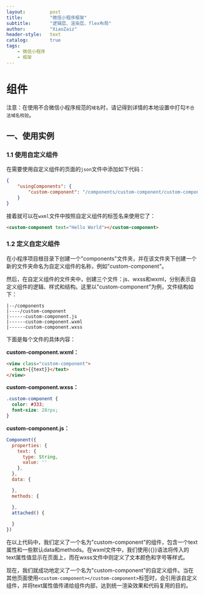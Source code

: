 ```yaml
---
layout:			post
title:			"微信小程序框架"
subtitle: 		"逻辑层、渲染层、flex布局"
author:			"XiaoZaiz"
header-style: 	text
catalog:      	true
tags:
    - 微信小程序
    - 框架
---
```


# 组件

注意：在使用不合微信小程序规范的`域名`时，请记得到详情的本地设置中打勾`不合法域名校验`。

## 一、使用实例

### 1.1 使用自定义组件

在需要使用自定义组件的页面的`json`文件中添加如下代码：

```json
{
	"usingComponents": {
        "custom-component": "/components/custom-component/custom-component"
    }
}
```

接着就可以在`wxml`文件中按照自定义组件的标签名来使用它了：

```html
<custom-component text="Hello World"></custom-component>
```

### 1.2 定义自定义组件

在小程序项目根目录下创建一个"components"文件夹，并在该文件夹下创建一个新的文件夹命名为自定义组件的名称，例如"custom-component"。

然后，在自定义组件的文件夹中，创建三个文件：js、wxss和wxml，分别表示自定义组件的逻辑、样式和结构。这里以"custom-component"为例，文件结构如下：

```
|--/components
|----/custom-component
|------custom-component.js
|------custom-component.wxml
|------custom-component.wxss
```

下面是每个文件的具体内容：

**custom-component.wxml：**

```html
<view class="custom-component">
  <text>{{text}}</text>
</view>
```

**custom-component.wxss：**

```css
.custom-component {
  color: #333;
  font-size: 28rpx;
}
```

**custom-component.js：**

```js
Component({
  properties: {
    text: {
      type: String,
      value: ''
    },
  },
  data: {

  },
  methods: {

  },
  attached() {
  
  }
})
```

在以上代码中，我们定义了一个名为"custom-component"的组件，包含一个text属性和一些默认data和methods。在wxml文件中，我们使用{{}}语法将传入的text属性值显示在页面上，而在wxss文件中则定义了文本颜色和字号等样式。

现在，我们就成功地定义了一个名为"custom-component"的自定义组件。当在其他页面使用`<custom-component></custom-component>`标签时，会引用该自定义组件，并将text属性值传递给组件内部，达到统一渲染效果和代码复用的目的。
